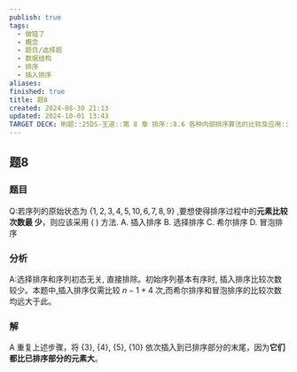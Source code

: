 ```yaml
---
publish: true
tags:
  - 做错了
  - 概念
  - 题目/选择题
  - 数据结构
  - 排序
  - 插入排序
aliases: 
finished: true
title: 题8
created: 2024-08-30 21:13
updated: 2024-10-01 13:43
TARGET DECK: 刷题::25DS-王道::第 8 章 排序::8.6 各种内部排序算法的比较及应用::题8
---
```

## 题8
### 题目
Q:若序列的原始状态为 $\{ 1,2,3,4,5,{10},6,7,8,9\}$ ,要想使得排序过程中的**元素比较次数最 少**，则应该采用 ( ) 方法.
A. 插入排序 
B. 选择排序 
C. 希尔排序 
D. 冒泡排序
### 分析
A:选择排序和序列初态无关, 直接排除。初始序列基本有序时, 插入排序比较次数较少。本题中,插入排序仅需比较 $n - 1 + 4$ 次,而希尔排序和冒泡排序的比较次数均远大于此。
### 解
A
重复上述步骤，将 {3}, {4}, {5}, {10} 依次插入到已排序部分的末尾，因为**它们都比已排序部分的元素大**。
<!--ID: 1727859179614-->


